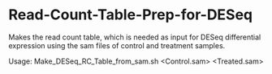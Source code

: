 # Read-Count-Table-Prep-for-DESeq


Makes the read count table, which is needed as input for DESeq differential expression 
using the sam files of control and treatment samples.


Usage: Make_DESeq_RC_Table_from_sam.sh <Control.sam> <Treated.sam>
